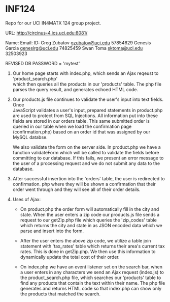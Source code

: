 # INF124
Repo for our UCI IN4MATX 124 group project.

URL: http://circinus-4.ics.uci.edu:8081/

Name:	        Email:			   ID:
Greg Zubatov    gzubatov@uci.edu   57854629
Genesis Garcia  genesirg@uci.edu   74825459
Swan Toma	    sktoma@uci.edu     32503923

REVISED DB PASSWORD = 'mytest'

1. Our home page starts with index.php, which sends an Ajax reqeust to 'product_search.php'   
   which then queries all the products in our 'products' table. The php file parses the query result, and generates echoed HTML code. 


2. Our products.js file continues to validate the user's input into text fields. Once    
   JavaScript validates a user's input, prepared statements in product.php are used to protect from SQL Injections. All information put into these fields are stored in our orders table. This same submitted order is queried in our table when we load the confirmation page (confirmation.php) based on an order id that was assigned by our MySQL databse.

   We also validate the form on the server side. In product.php we have a function
   validateForm which will be called to validate the fields before committing to our
   database. If this fails, we present an error message to the user of a processing
   request and we do not submit any data to the database.


3. After successful insertion into the 'orders' table, the user is redirected to 	
   confirmation. php where they will be shown a confirmation that their order went through and they will see all of their order details.


4. Uses of Ajax:
   * On product.php the order form will automatically fill in the city and state. When the user enters a zip code our products.js file sends a request to our getZip.php file which queries the 'zip_codes' table which returns the city and state in as JSON encoded data which we parse and insert into the form.
   
   * After the user enters the above zip code, we utilize a table join statement with 'tax_rates' table which returns their area's current tax rates. This is done in getZip.php. We then use this information to dynamically update the total cost of their order.

   * On index.php we have an event listener set on the search bar, when a user enters in any characters we send an Ajax request (index.js) to the product_search.php file, which searches our 'products' table to find any products that contain the text within their name. The php file generates and returns HTML code so that index.php can show only the products that matched the search.